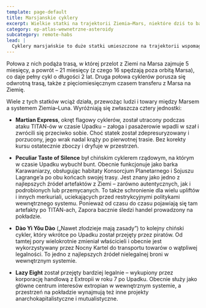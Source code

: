 ```yaml
---
template: page-default
title: Marsjanskie cyklery
excerpt: Wielkie statki na trajektorii Ziemia–Mars, niektóre dziś to bastiony przestępczości i niezależności.
category: ep-atlas-wewnetrzne-asteroidy
subcategory: remote-habs
lead: |
  Cyklery marsjańskie to duże statki umieszczone na trajektorii wspomaganej grawitacyjnie, zaprojektowanej tak, by nieustannie „krążyły” między Ziemią a Marsem, zużywając niemal zerowe ilości paliwa (poza drobnymi korektami kursu). Chiński program kolonizacyjny intensywnie inwestował w te statki przed Upadkiem.
---
```

Połowa z nich podąża trasą, w której przelot z Ziemi na Marsa zajmuje 5 miesięcy, a powrót – 21 miesięcy (z czego 16 spędzają poza orbitą Marsa), co daje pełny cykl o długości 2 lat. Druga połowa cyklerów porusza się odwrotną trasą, także z pięciomiesięcznym czasem transferu z Marsa na Ziemię.

Wiele z tych statków wciąż działa, przewożąc ludzi i towary między Marsem a systemem Ziemia–Luna. Wyróżniają się zwłaszcza cztery jednostki:

- **Martian Express**, okręt flagowy cyklerów, został utracony podczas ataku TITAN-ów w czasie Upadku – załoga i pasażerowie wpadli w szał i zwrócili się przeciwko sobie. Choć statek został zdepresuryzowany i porzucony, jego wrak nadal krąży po pierwotnej trasie. Bez korekty kursu ostatecznie zboczy i dryfuje w przestrzeń.

- **Peculiar Taste of Silence** był chińskim cyklerem rządowym, na którym w czasie Upadku wybuchł bunt. Obecnie funkcjonuje jako barka Karawaniarzy, obsługując habitaty Konsorcjum Planetarnego i Sojuszu Lagrange’a po obu końcach swojej trasy. Jest znany jako jedno z najlepszych źródeł artefaktów z Ziemi – zarówno autentycznych, jak i podrobionych lub przemycanych. To także schronienie dla wielu upliftów i innych merkuriali, uciekających przed restrykcyjnymi politykami wewnętrznego systemu. Ponieważ od czasu do czasu pojawiają się tam artefakty po TITAN-ach, Zapora bacznie śledzi handel prowadzony na pokładzie.

- **Dào Yì Yŏu Dào** („Nawet złodzieje mają zasady”) to kolejny chiński cykler, który wkrótce po Upadku został przejęty przez piratów. Od tamtej pory wielokrotnie zmieniał właścicieli i obecnie jest wykorzystywany przez Nocny Kartel do transportu towarów o wątpliwej legalności. To jedno z najlepszych źródeł nielegalnej broni w wewnętrznym systemie.

- **Lazy Eight** został przejęty bardziej legalnie – wykupiony przez korporację handlową z Extropii w roku 7 po Upadku. Obecnie służy jako główne centrum interesów extropian w wewnętrznym systemie, a przestrzeń na pokładzie wynajmują też inne projekty anarchokapitalistyczne i mutualistyczne.

